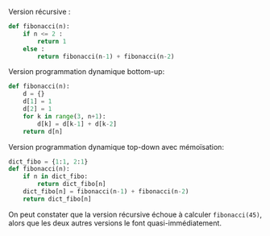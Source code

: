 Version récursive :

```python linenums='1'
def fibonacci(n):
    if n <= 2 :
        return 1   
    else :
        return fibonacci(n-1) + fibonacci(n-2)
```




Version programmation dynamique bottom-up:

```python linenums='1'
def fibonacci(n):
    d = {}
    d[1] = 1
    d[2] = 1
    for k in range(3, n+1):
        d[k] = d[k-1] + d[k-2]
    return d[n]
```


Version programmation dynamique top-down avec mémoïsation:

```python linenums='1'
dict_fibo = {1:1, 2:1}
def fibonacci(n):
    if n in dict_fibo:
        return dict_fibo[n]
    dict_fibo[n] = fibonacci(n-1) + fibonacci(n-2)
    return dict_fibo[n]
```








On peut constater que la version récursive échoue à calculer ```fibonacci(45)```, alors que les deux autres versions le font quasi-immédiatement. 

